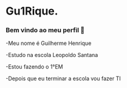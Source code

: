 # Gu1Rique.

### Bem vindo ao meu perfil 💙

-Meu nome é Guilherme Henrique

-Estudo na escola Leopoldo Santana

-Estou fazendo o 1°EM

-Depois que eu terminar a escola vou fazer TI
